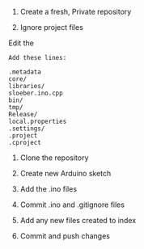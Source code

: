 1. Create a fresh, Private repository

1. Ignore project files

Edit the 

    Add these lines: 

   ```
   .metadata
   core/
   libraries/
   sloeber.ino.cpp
   bin/
   tmp/
   Release/
   local.properties
   .settings/
   .project
   .cproject
   ```


1. Clone the repository

1. Create new Arduino sketch

1. Add the .ino files



1. Commit .ino and .gitignore files

1. Add any new files created to index

1. Commit and push changes

